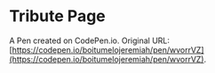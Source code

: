 # Tribute Page

A Pen created on CodePen.io. Original URL: [https://codepen.io/boitumelojeremiah/pen/wvorrVZ](https://codepen.io/boitumelojeremiah/pen/wvorrVZ).


